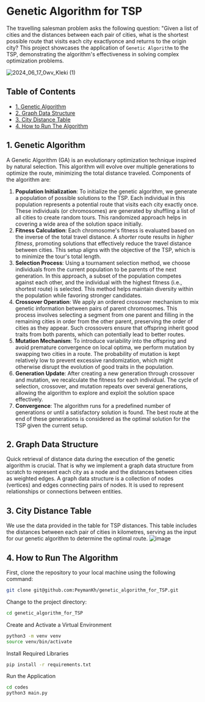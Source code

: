 # Genetic Algorithm for TSP
The travelling salesman problem asks the following question: "Given a list of cities and the distances between each pair of cities, what is the shortest possible route that visits each city exactlyonce and returns to the origin city?
This project showcases the application of `Genetic Algorithm` to the TSP, demonstrating the algorithm's effectiveness in solving complex optimization problems. 

![2024_06_17_0wv_Kleki (1)](https://github.com/PeymanKh/genetic_algorithm_for_TSP/assets/118134658/31aa6adf-d047-4b82-86a3-9c0f1a7fc0b6)


## Table of Contents
- [1. Genetic Algorithm](#GA)
- [2. Graph Data Structure](#graph)
- [3. City Distance Table](#data)
- [4. How to Run The Algorithm](#algorithm)




<a name="GA"></a>
## 1. Genetic Algorithm
A Genetic Algorithm (GA) is an evolutionary optimization technique inspired by natural selection. This algorithm will evolve over multiple generations to optimize the route, minimizing the total distance traveled. Components of the algorithm are:
1. **Population Initialization**: To initialize the genetic algorithm, we generate a population of possible solutions to the TSP. Each individual in this population represents a potential route that visits each city exactly once. These individuals (or chromosomes) are generated by shuffling a list of all cities to create random tours. This randomized approach helps in covering a wide area of the solution space initially.
2. **Fitness Calculation**: Each chromosome's fitness is evaluated based on the inverse of the total travel distance. A *shorter* route results in *higher fitness*, promoting solutions that effectively reduce the travel distance between cities. This setup aligns with the objective of the TSP, which is to minimize the tour's total length.
3. **Selection Process**: Using a tournament selection method, we choose individuals from the current population to be parents of the next generation. In this approach, a subset of the population competes against each other, and the individual with the highest fitness (i.e., shortest route) is selected. This method helps maintain diversity within the population while favoring stronger candidates.
4. **Crossover Operation**: We apply an ordered crossover mechanism to mix genetic information between pairs of parent chromosomes. This process involves selecting a segment from one parent and filling in the remaining cities in order from the other parent, preserving the order of cities as they appear. Such crossovers ensure that offspring inherit good traits from both parents, which can potentially lead to better routes.
5. **Mutation Mechanism**: To introduce variability into the offspring and avoid premature convergence on local optima, we perform mutation by swapping two cities in a route. The probability of mutation is kept relatively low to prevent excessive randomization, which might otherwise disrupt the evolution of good traits in the population.
6. **Generation Update**: After creating a new generation through crossover and mutation, we recalculate the fitness for each individual. The cycle of selection, crossover, and mutation repeats over several generations, allowing the algorithm to explore and exploit the solution space effectively.
7. **Convergence**: The algorithm runs for a predefined number of generations or until a satisfactory solution is found. The best route at the end of these generations is considered as the optimal solution for the TSP given the current setup.


<a name="graph"></a>
## 2. Graph Data Structure
Quick retrieval of distance data during the execution of the genetic algorithm is crucial. That is why we implement a graph data structure from scratch to represent each city as a node and the distances between cities as weighted edges. A graph data structure is a collection of nodes (vertices) and edges connecting pairs of nodes. It is used to represent relationships or connections between entities.

<a name="data"></a>
## 3. City Distance Table
We use the data provided in the table for TSP distances. This table includes the distances between each pair of cities in kilometres, serving as the input for our genetic algorithm to determine the optimal route.
![image](https://github.com/PeymanKh/genetic_algorithm_for_TSP/assets/118134658/117ad31e-688b-4480-afff-0ccefe37d746)

<a name="algorithm"></a>
## 4. How to Run The Algorithm

First, clone the repository to your local machine using the following command:
```bash
git clone git@github.com:PeymanKh/genetic_algorithm_for_TSP.git
```

Change to the project directory:
```bash
cd genetic_algorithm_for_TSP
```

Create and Activate a Virtual Environment
```bash
python3 -m venv venv
source venv/bin/activate
```

Install Required Libraries
```bash
pip install -r requirements.txt
```

Run the Application
```bash
cd codes
python3 main.py
```




